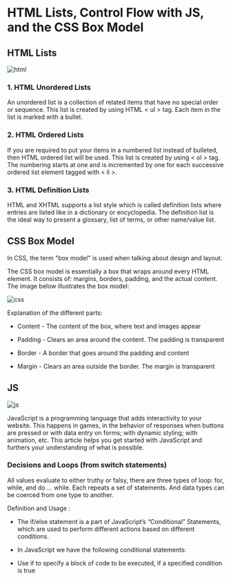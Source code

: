 # HTML Lists, Control Flow with JS, and the CSS Box Model

## HTML Lists

![html](https://media.gcflearnfree.org/content/5e46ef60397c182fec255f32_02_14_2020/lists.png)

### 1. HTML Unordered Lists

An unordered list is a collection of related items that have no special order or sequence. This list is created by using HTML < ul > tag. Each item in the list is marked with a bullet.

### 2. HTML Ordered Lists

If you are required to put your items in a numbered list instead of bulleted, then HTML ordered list will be used. This list is created by using < ol > tag. The numbering starts at one and is incremented by one for each successive ordered list element tagged with < li >.

### 3. HTML Definition Lists

HTML and XHTML supports a list style which is called definition lists where entries are listed like in a dictionary or encyclopedia. The definition list is the ideal way to present a glossary, list of terms, or other name/value list.

## CSS Box Model

In CSS, the term "box model" is used when talking about design and layout.

The CSS box model is essentially a box that wraps around every HTML element. It consists of: margins, borders, padding, and the actual content. The image below illustrates the box model:

![css](https://miro.medium.com/max/1200/1*6DrszcyPybYDGziiS9CWdg.png)

Explanation of the different parts:

+ Content - The content of the box, where text and images appear

+ Padding - Clears an area around the content. The padding is transparent

+ Border - A border that goes around the padding and content

+ Margin - Clears an area outside the border. The margin is transparent

## JS

![js](https://safeonline.najah.edu/media/filer_public_thumbnails/filer_public/fa/05/fa05716d-b124-4264-ba5b-2519f3ef2581/shhr_wqw_nw_lkhtrqt_n_tryq_ljf_skrbt_javascript.jpg__1200x675_q85_crop_subsampling-2_upscale.jpg)

JavaScript is a programming language that adds interactivity to your website. This happens in games, in the behavior of responses when buttons are pressed or with data entry on forms; with dynamic styling; with animation, etc. This article helps you get started with JavaScript and furthers your understanding of what is possible.

### Decisions and Loops (from switch statements)

All values evaluate to either truthy or falsy, there are three types of loop: for, while, and do … while. Each repeats a set of statements. And data types can be coerced from one type to another.

Definition and Usage :

+ The if/else statement is a part of JavaScript’s “Conditional” Statements, which are used to perform different actions based on different conditions.

+ In JavaScript we have the following conditional statements:

+ Use if to specify a block of code to be executed, if a specified condition is true
